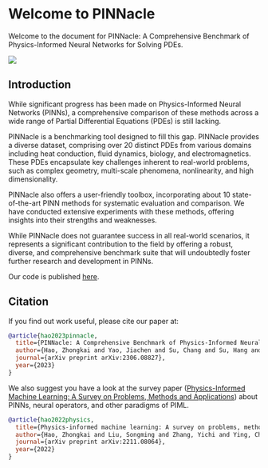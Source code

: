 # Welcome to PINNacle

Welcome to the document for PINNacle: A Comprehensive Benchmark of
Physics-Informed Neural Networks for Solving PDEs.

![](https://raw.githubusercontent.com/i207M/PINNacle/master/resources/pinnacle.png)

## Introduction

While significant progress has been made on Physics-Informed Neural Networks (PINNs), a comprehensive comparison of these methods across a wide range of Partial Differential Equations (PDEs) is still lacking.

PINNacle is a benchmarking tool designed to fill this gap. PINNacle provides a diverse dataset, comprising over 20 distinct PDEs from various domains including heat conduction, fluid dynamics, biology, and electromagnetics. These PDEs encapsulate key challenges inherent to real-world problems, such as complex geometry, multi-scale phenomena, nonlinearity, and high dimensionality.

PINNacle also offers a user-friendly toolbox, incorporating about 10 state-of-the-art PINN methods for systematic evaluation and comparison. We have conducted extensive experiments with these methods, offering insights into their strengths and weaknesses.

While PINNacle does not guarantee success in all real-world scenarios, it represents a significant contribution to the field by offering a robust, diverse, and comprehensive benchmark suite that will undoubtedly foster further research and development in PINNs.

Our code is published [here](https://github.com/i207M/PINNacle).

## Citation

If you find out work useful, please cite our paper at:

```bibtex
@article{hao2023pinnacle,
  title={PINNacle: A Comprehensive Benchmark of Physics-Informed Neural Networks for Solving PDEs},
  author={Hao, Zhongkai and Yao, Jiachen and Su, Chang and Su, Hang and Wang, Ziao and Lu, Fanzhi and Xia, Zeyu and Zhang, Yichi and Liu, Songming and Lu, Lu and others},
  journal={arXiv preprint arXiv:2306.08827},
  year={2023}
}
```

We also suggest you have a look at the survey paper ([Physics-Informed Machine Learning: A Survey on Problems, Methods and Applications](https://arxiv.org/abs/2211.08064)) about PINNs, neural operators, and other paradigms of PIML.

```bibtex
@article{hao2022physics,
  title={Physics-informed machine learning: A survey on problems, methods and applications},
  author={Hao, Zhongkai and Liu, Songming and Zhang, Yichi and Ying, Chengyang and Feng, Yao and Su, Hang and Zhu, Jun},
  journal={arXiv preprint arXiv:2211.08064},
  year={2022}
}
```
